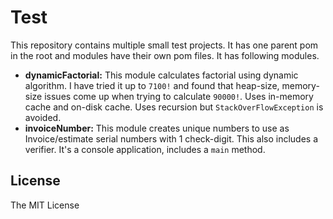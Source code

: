Test
========
This repository contains multiple small test projects. It has one parent pom in the root and 
modules have their own pom files. It has following modules.

- **dynamicFactorial:** This module calculates factorial using dynamic algorithm. I have tried it up to `7100!` and 
found that heap-size, memory-size issues come up when trying to calculate `90000!`. Uses in-memory cache and on-disk cache.
Uses recursion but `StackOverFlowException` is avoided.
- **invoiceNumber:** This module creates unique numbers to use as Invoice/estimate serial numbers with 1 check-digit.
This also includes a verifier. It's a console application, includes a `main` method.
 
License
----------

The MIT License
